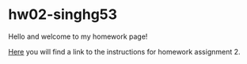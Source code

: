 # hw02-singhg53

Hello and welcome to my homework page!

[Here](hw02-singhg53/Homework_02_Instructions.md) you will find a link to the instructions for homework assignment 2.
